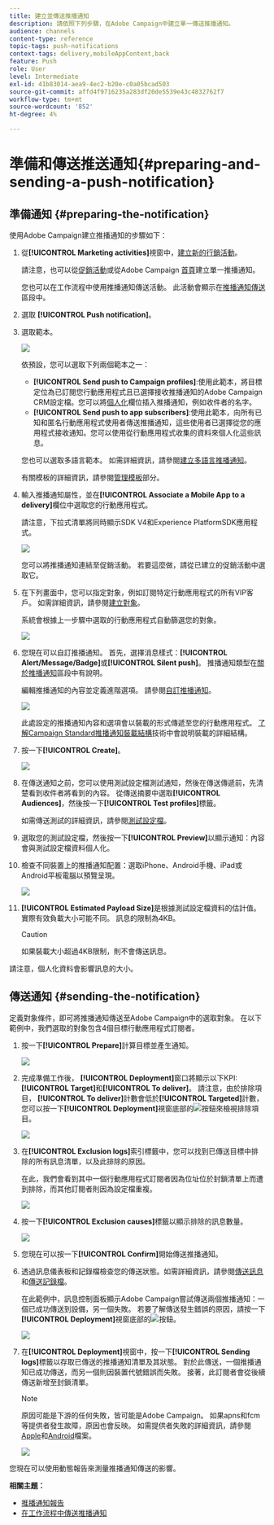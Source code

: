 ```yaml
---
title: 建立並傳送推播通知
description: 請依照下列步驟，在Adobe Campaign中建立單一傳送推播通知。
audience: channels
content-type: reference
topic-tags: push-notifications
context-tags: delivery,mobileAppContent,back
feature: Push
role: User
level: Intermediate
exl-id: 41b83014-aea9-4ec2-b20e-c0a05bcad503
source-git-commit: affd4f9716235a283df20de5539e43c4832762f7
workflow-type: tm+mt
source-wordcount: '852'
ht-degree: 4%

---
```


# 準備和傳送推送通知{#preparing-and-sending-a-push-notification}

## 準備通知 {#preparing-the-notification}

使用Adobe Campaign建立推播通知的步驟如下：

1. 從&#x200B;**[!UICONTROL Marketing activities]**&#x200B;視窗中，[建立新的行銷活動](../../start/using/marketing-activities.md#creating-a-marketing-activity)。

   請注意，也可以從[促銷活動](../../start/using/marketing-activities.md#creating-a-marketing-activity)或從Adobe Campaign [首頁](../../start/using/interface-description.md#home-page)建立單一推播通知。

   您也可以在工作流程中使用推播通知傳送活動。 此活動會顯示在[推播通知傳送](../../automating/using/push-notification-delivery.md)區段中。

1. 選取 **[!UICONTROL Push notification]**。
1. 選取範本。

   ![](assets/push_notif_type.png)

   依預設，您可以選取下列兩個範本之一：

   * **[!UICONTROL Send push to Campaign profiles]**:使用此範本，將目標定位為已訂閱您行動應用程式且已選擇接收推播通知的Adobe Campaign CRM設定檔。您可以將[個人化](../../designing/using/personalization.md#inserting-a-personalization-field)欄位插入推播通知，例如收件者的名字。
   * **[!UICONTROL Send push to app subscribers]**:使用此範本，向所有已知和匿名行動應用程式使用者傳送推播通知，這些使用者已選擇從您的應用程式接收通知。您可以使用從行動應用程式收集的資料來個人化這些訊息。

   您也可以選取多語言範本。 如需詳細資訊，請參閱[建立多語言推播通知](../../channels/using/creating-a-multilingual-push-notification.md)。

   有關模板的詳細資訊，請參閱[管理模板](../../start/using/marketing-activity-templates.md)部分。

1. 輸入推播通知屬性，並在&#x200B;**[!UICONTROL Associate a Mobile App to a delivery]**&#x200B;欄位中選取您的行動應用程式。

   請注意，下拉式清單將同時顯示SDK V4和Experience PlatformSDK應用程式。

   ![](assets/push_notif_properties.png)

   您可以將推播通知連結至促銷活動。 若要這麼做，請從已建立的促銷活動中選取它。

1. 在下列畫面中，您可以指定對象，例如訂閱特定行動應用程式的所有VIP客戶。 如需詳細資訊，請參閱[建立對象](../../audiences/using/creating-audiences.md)。

   系統會根據上一步驟中選取的行動應用程式自動篩選您的對象。

   ![](assets/push_notif_audience.png)

1. 您現在可以自訂推播通知。 首先，選擇消息樣式：**[!UICONTROL Alert/Message/Badge]**&#x200B;或&#x200B;**[!UICONTROL Silent push]**。 推播通知類型在[關於推播通知](../../channels/using/about-push-notifications.md)區段中有說明。

   編輯推播通知的內容並定義進階選項。 請參閱[自訂推播通知](../../channels/using/customizing-a-push-notification.md)。

   ![](assets/push_notif_content.png)

   此處設定的推播通知內容和選項會以裝載的形式傳遞至您的行動應用程式。 [了解Campaign Standard推播通知裝載結構](../../administration/using/push-payload.md)技術中會說明裝載的詳細結構。

1. 按一下&#x200B;**[!UICONTROL Create]**。

   ![](assets/push_notif_content_2.png)

1. 在傳送通知之前，您可以使用測試設定檔測試通知，然後在傳送傳遞前，先清楚看到收件者將看到的內容。 從傳送摘要中選取&#x200B;**[!UICONTROL Audiences]**，然後按一下&#x200B;**[!UICONTROL Test profiles]**&#x200B;標籤。

   如需傳送測試的詳細資訊，請參閱[測試設定檔](../../sending/using/sending-proofs.md)。

1. 選取您的測試設定檔，然後按一下&#x200B;**[!UICONTROL Preview]**&#x200B;以顯示通知：內容會與測試設定檔資料個人化。
1. 檢查不同裝置上的推播通知配置：選取iPhone、Android手機、iPad或Android平板電腦以預覽呈現。

   ![](assets/push_notif_preview.png)

1. **[!UICONTROL Estimated Payload Size]**&#x200B;是根據測試設定檔資料的估計值。 實際有效負載大小可能不同。 訊息的限制為4KB。

   >[!CAUTION]
   >
   >如果裝載大小超過4KB限制，則不會傳送訊息。

請注意，個人化資料會影響訊息的大小。

## 傳送通知 {#sending-the-notification}

定義對象條件，即可將推播通知傳送至Adobe Campaign中的選取對象。 在以下範例中，我們選取的對象包含4個目標行動應用程式訂閱者。

1. 按一下&#x200B;**[!UICONTROL Prepare]**&#x200B;計算目標並產生通知。

   ![](assets/push_send_1.png)

1. 完成準備工作後， **[!UICONTROL Deployment]**&#x200B;窗口將顯示以下KPI:**[!UICONTROL Target]**&#x200B;和&#x200B;**[!UICONTROL To deliver]**。 請注意，由於排除項目， **[!UICONTROL To deliver]**&#x200B;計數會低於&#x200B;**[!UICONTROL Targeted]**&#x200B;計數，您可以按一下&#x200B;**[!UICONTROL Deployment]**&#x200B;視窗底部的![](assets/lp_link_properties.png)按鈕來檢視排除項目。

   ![](assets/push_send_2.png)

1. 在&#x200B;**[!UICONTROL Exclusion logs]**&#x200B;索引標籤中，您可以找到已傳送目標中排除的所有訊息清單，以及此排除的原因。

   在此，我們會看到其中一個行動應用程式訂閱者因為位址位於封鎖清單上而遭到排除，而其他訂閱者則因為設定檔重複。

   ![](assets/push_send_5.png)

1. 按一下&#x200B;**[!UICONTROL Exclusion causes]**&#x200B;標籤以顯示排除的訊息數量。

   ![](assets/push_send_7.png)

1. 您現在可以按一下&#x200B;**[!UICONTROL Confirm]**&#x200B;開始傳送推播通知。
1. 透過訊息儀表板和記錄檔檢查您的傳送狀態。如需詳細資訊，請參閱[傳送訊息](../../sending/using/confirming-the-send.md)和[傳送記錄檔](../../sending/using/monitoring-a-delivery.md#delivery-logs)。

   在此範例中，訊息控制面板顯示Adobe Campaign嘗試傳送兩個推播通知：一個已成功傳送到設備，另一個失敗。 若要了解傳送發生錯誤的原因，請按一下&#x200B;**[!UICONTROL Deployment]**&#x200B;視窗底部的![](assets/lp_link_properties.png)按鈕。

   ![](assets/push_send_4.png)

1. 在&#x200B;**[!UICONTROL Deployment]**&#x200B;視窗中，按一下&#x200B;**[!UICONTROL Sending logs]**&#x200B;標籤以存取已傳送的推播通知清單及其狀態。 對於此傳送，一個推播通知已成功傳送，而另一個則因裝置代號錯誤而失敗。 接著，此訂閱者會從後續傳送新增至封鎖清單。

   >[!NOTE]
   >
   >原因可能是下游的任何失敗，皆可能是Adobe Campaign。 如果apns和fcm等提供者發生故障，原因也會反映。 如需提供者失敗的詳細資訊，請參閱[Apple](https://developer.apple.com/library/content/documentation/NetworkingInternet/Conceptual/RemoteNotificationsPG/CommunicatingwithAPNs.html)和[Android](https://firebase.google.com/docs/cloud-messaging/http-server-ref)檔案。

   ![](assets/push_send_6.png)

您現在可以使用動態報告來測量推播通知傳送的影響。

**相關主題：**

* [推播通知報告](../../reporting/using/push-notification-report.md)
* [在工作流程中傳送推播通知](../../automating/using/push-notification-delivery.md)
